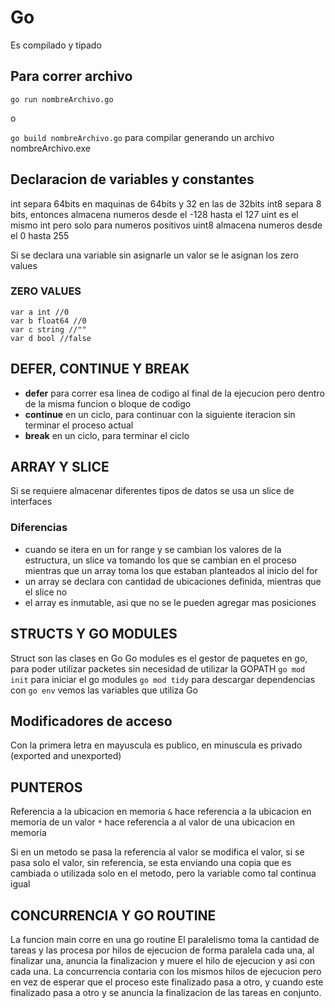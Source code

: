 # Go

Es compilado y tipado

## Para correr archivo

`go run nombreArchivo.go`

o

`go build nombreArchivo.go` para compilar generando un archivo nombreArchivo.exe

## Declaracion de variables y constantes

int separa 64bits en maquinas de 64bits y 32 en las de 32bits
int8 separa 8 bits, entonces almacena numeros desde el -128 hasta el 127
uint es el mismo int pero solo para numeros positivos
uint8 almacena numeros desde el 0 hasta 255

Si se declara una variable sin asignarle un valor se le asignan los zero values

### ZERO VALUES

    var a int //0
    var b float64 //0
    var c string //""
    var d bool //false

## DEFER, CONTINUE Y BREAK

- **defer** para correr esa linea de codigo al final de la ejecucion pero dentro de la misma funcion o bloque de codigo
- **continue** en un ciclo, para continuar con la siguiente iteracion sin terminar el proceso actual
- **break** en un ciclo, para terminar el ciclo


## ARRAY Y SLICE

Si se requiere almacenar diferentes tipos de datos se usa un slice de interfaces

### Diferencias

- cuando se itera en un for range y se cambian los valores de la estructura, un slice va tomando los que se cambian en el proceso mientras que un array toma los que estaban planteados al inicio del for
- un array se declara con cantidad de ubicaciones definida, mientras que el slice no
- el array es inmutable, asi que no se le pueden agregar mas posiciones

## STRUCTS Y GO MODULES

Struct son las clases en Go
Go modules es el gestor de paquetes en go, para poder utilizar packetes sin necesidad de utilizar la GOPATH
`go mod init` para iniciar el go modules
`go mod tidy` para descargar dependencias
con `go env` vemos las variables que utiliza Go


## Modificadores de acceso

Con la primera letra en mayuscula es publico, en minuscula es privado (exported and unexported)

## PUNTEROS

Referencia a la ubicacion en memoria
`&` hace referencia a la ubicacion en memoria de un valor
`*` hace referencia a al valor de una ubicacion en memoria

Si en un metodo se pasa la referencia al valor se modifica el valor, si se pasa solo el valor, sin referencia, se esta enviando una copia que es cambiada o utilizada solo en el metodo, pero la variable como tal continua igual


## CONCURRENCIA Y GO ROUTINE

La funcion main corre en una go routine
El paralelismo toma la cantidad de tareas y las procesa por hilos de ejecucion de forma paralela cada una, al finalizar una, anuncia la finalizacion y muere el hilo de ejecucion y asi con cada una. La concurrencia contaria con los mismos hilos de ejecucion pero en vez de esperar que el proceso este finalizado pasa a otro, y cuando este finalizado pasa a otro y se anuncia la finalizacion de las tareas en conjunto. 

